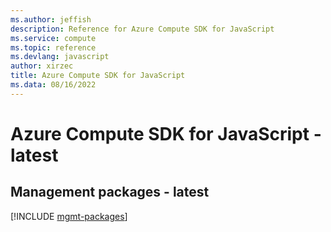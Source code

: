 ```yaml
---
ms.author: jeffish
description: Reference for Azure Compute SDK for JavaScript
ms.service: compute
ms.topic: reference
ms.devlang: javascript
author: xirzec
title: Azure Compute SDK for JavaScript
ms.data: 08/16/2022
---
```

# Azure Compute SDK for JavaScript - latest

## Management packages - latest
[!INCLUDE [mgmt-packages](compute-mgmt-index.md)]